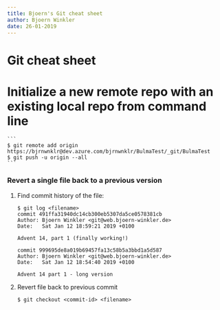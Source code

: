 ```yaml
---
title: Bjoern's Git cheat sheet
author: Bjoern Winkler
date: 26-01-2019
---
```


# Git cheat sheet

# Initialize a new remote repo with an existing local repo from command line

    ```
    $ git remote add origin https://bjrnwnklr@dev.azure.com/bjrnwnklr/BulmaTest/_git/BulmaTest
    $ git push -u origin --all
    ```

### Revert a single file back to a previous version
1) Find commit history of the file:

    ```
    $ git log <filename>
    commit 491ffa31940dc14cb300eb5307da5ce0578381cb
    Author: Bjoern Winkler <git@web.bjoern-winkler.de>
    Date:   Sat Jan 12 18:59:21 2019 +0100

    Advent 14, part 1 (finally working!)

    commit 999695de8a019b69457fa13c58b5a3bbd1a5d587
    Author: Bjoern Winkler <git@web.bjoern-winkler.de>
    Date:   Sat Jan 12 18:54:40 2019 +0100

    Advent 14 part 1 - long version
    ```

2) Revert file back to previous commit

    ```
    $ git checkout <commit-id> <filename>
    ```